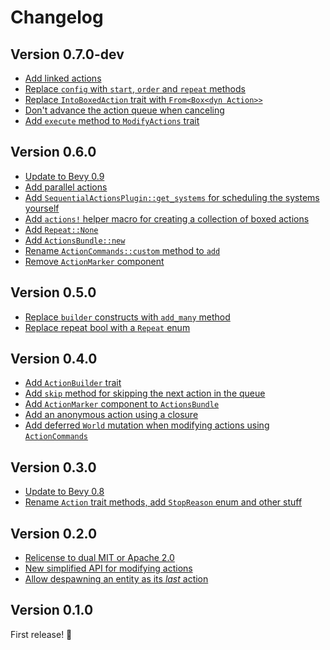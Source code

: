 # Changelog

## Version 0.7.0-dev

- [Add linked actions][63]
- [Replace `config` with `start`, `order` and `repeat` methods][64]
- [Replace `IntoBoxedAction` trait with `From<Box<dyn Action>>`][65]
- [Don't advance the action queue when canceling][67]
- [Add `execute` method to `ModifyActions` trait][68]

## Version 0.6.0

- [Update to Bevy 0.9][55]
- [Add parallel actions][45]
- [Add `SequentialActionsPlugin::get_systems` for scheduling the systems yourself][53]
- [Add `actions!` helper macro for creating a collection of boxed actions][47]
- [Add `Repeat::None`][50]
- [Add `ActionsBundle::new`][52]
- [Rename `ActionCommands::custom` method to `add`][48]
- [Remove `ActionMarker` component][49]

## Version 0.5.0
- [Replace `builder` constructs with `add_many` method][40]
- [Replace repeat bool with a `Repeat` enum][41]

## Version 0.4.0

- [Add `ActionBuilder` trait][28]
- [Add `skip` method for skipping the next action in the queue][30]
- [Add `ActionMarker` component to `ActionsBundle`][31]
- [Add an anonymous action using a closure][34]
- [Add deferred `World` mutation when modifying actions using `ActionCommands`][36]

## Version 0.3.0

- [Update to Bevy 0.8][26]
- [Rename `Action` trait methods, add `StopReason` enum and other stuff][25]

## Version 0.2.0

- [Relicense to dual MIT or Apache 2.0][13]
- [New simplified API for modifying actions][12]
- [Allow despawning an entity as its _last_ action][11]

## Version 0.1.0

First release! 🎉

[68]: https://github.com/hikikones/bevy-sequential-actions/pull/68
[67]: https://github.com/hikikones/bevy-sequential-actions/pull/67
[65]: https://github.com/hikikones/bevy-sequential-actions/pull/65
[64]: https://github.com/hikikones/bevy-sequential-actions/pull/64
[63]: https://github.com/hikikones/bevy-sequential-actions/pull/63
[55]: https://github.com/hikikones/bevy-sequential-actions/pull/55
[53]: https://github.com/hikikones/bevy-sequential-actions/pull/53
[52]: https://github.com/hikikones/bevy-sequential-actions/pull/52
[50]: https://github.com/hikikones/bevy-sequential-actions/pull/50
[49]: https://github.com/hikikones/bevy-sequential-actions/pull/49
[48]: https://github.com/hikikones/bevy-sequential-actions/pull/48
[47]: https://github.com/hikikones/bevy-sequential-actions/pull/47
[45]: https://github.com/hikikones/bevy-sequential-actions/pull/45
[41]: https://github.com/hikikones/bevy-sequential-actions/pull/41
[40]: https://github.com/hikikones/bevy-sequential-actions/pull/40
[36]: https://github.com/hikikones/bevy-sequential-actions/pull/36
[34]: https://github.com/hikikones/bevy-sequential-actions/pull/34
[31]: https://github.com/hikikones/bevy-sequential-actions/pull/31
[30]: https://github.com/hikikones/bevy-sequential-actions/pull/30
[28]: https://github.com/hikikones/bevy-sequential-actions/pull/28
[26]: https://github.com/hikikones/bevy-sequential-actions/pull/26
[25]: https://github.com/hikikones/bevy-sequential-actions/pull/25
[13]: https://github.com/hikikones/bevy-sequential-actions/pull/13
[12]: https://github.com/hikikones/bevy-sequential-actions/pull/12
[11]: https://github.com/hikikones/bevy-sequential-actions/pull/11